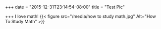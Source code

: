 +++
date = "2015-12-31T23:14:54-08:00"
title = "Test Pic"

+++
I love math!
{{< figure src="/media/how to study math.jpg" Alt="How To Study Math" >}}
